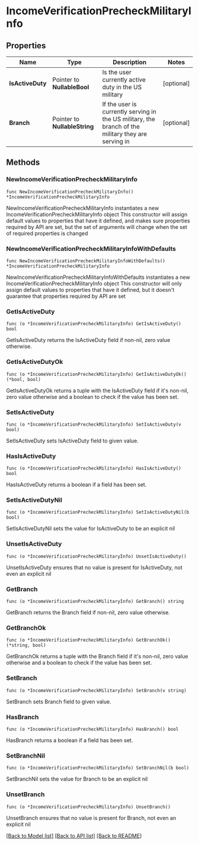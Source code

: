 # IncomeVerificationPrecheckMilitaryInfo

## Properties

Name | Type | Description | Notes
------------ | ------------- | ------------- | -------------
**IsActiveDuty** | Pointer to **NullableBool** | Is the user currently active duty in the US military | [optional] 
**Branch** | Pointer to **NullableString** | If the user is currently serving in the US military, the branch of the military they are serving in | [optional] 

## Methods

### NewIncomeVerificationPrecheckMilitaryInfo

`func NewIncomeVerificationPrecheckMilitaryInfo() *IncomeVerificationPrecheckMilitaryInfo`

NewIncomeVerificationPrecheckMilitaryInfo instantiates a new IncomeVerificationPrecheckMilitaryInfo object
This constructor will assign default values to properties that have it defined,
and makes sure properties required by API are set, but the set of arguments
will change when the set of required properties is changed

### NewIncomeVerificationPrecheckMilitaryInfoWithDefaults

`func NewIncomeVerificationPrecheckMilitaryInfoWithDefaults() *IncomeVerificationPrecheckMilitaryInfo`

NewIncomeVerificationPrecheckMilitaryInfoWithDefaults instantiates a new IncomeVerificationPrecheckMilitaryInfo object
This constructor will only assign default values to properties that have it defined,
but it doesn't guarantee that properties required by API are set

### GetIsActiveDuty

`func (o *IncomeVerificationPrecheckMilitaryInfo) GetIsActiveDuty() bool`

GetIsActiveDuty returns the IsActiveDuty field if non-nil, zero value otherwise.

### GetIsActiveDutyOk

`func (o *IncomeVerificationPrecheckMilitaryInfo) GetIsActiveDutyOk() (*bool, bool)`

GetIsActiveDutyOk returns a tuple with the IsActiveDuty field if it's non-nil, zero value otherwise
and a boolean to check if the value has been set.

### SetIsActiveDuty

`func (o *IncomeVerificationPrecheckMilitaryInfo) SetIsActiveDuty(v bool)`

SetIsActiveDuty sets IsActiveDuty field to given value.

### HasIsActiveDuty

`func (o *IncomeVerificationPrecheckMilitaryInfo) HasIsActiveDuty() bool`

HasIsActiveDuty returns a boolean if a field has been set.

### SetIsActiveDutyNil

`func (o *IncomeVerificationPrecheckMilitaryInfo) SetIsActiveDutyNil(b bool)`

 SetIsActiveDutyNil sets the value for IsActiveDuty to be an explicit nil

### UnsetIsActiveDuty
`func (o *IncomeVerificationPrecheckMilitaryInfo) UnsetIsActiveDuty()`

UnsetIsActiveDuty ensures that no value is present for IsActiveDuty, not even an explicit nil
### GetBranch

`func (o *IncomeVerificationPrecheckMilitaryInfo) GetBranch() string`

GetBranch returns the Branch field if non-nil, zero value otherwise.

### GetBranchOk

`func (o *IncomeVerificationPrecheckMilitaryInfo) GetBranchOk() (*string, bool)`

GetBranchOk returns a tuple with the Branch field if it's non-nil, zero value otherwise
and a boolean to check if the value has been set.

### SetBranch

`func (o *IncomeVerificationPrecheckMilitaryInfo) SetBranch(v string)`

SetBranch sets Branch field to given value.

### HasBranch

`func (o *IncomeVerificationPrecheckMilitaryInfo) HasBranch() bool`

HasBranch returns a boolean if a field has been set.

### SetBranchNil

`func (o *IncomeVerificationPrecheckMilitaryInfo) SetBranchNil(b bool)`

 SetBranchNil sets the value for Branch to be an explicit nil

### UnsetBranch
`func (o *IncomeVerificationPrecheckMilitaryInfo) UnsetBranch()`

UnsetBranch ensures that no value is present for Branch, not even an explicit nil

[[Back to Model list]](../README.md#documentation-for-models) [[Back to API list]](../README.md#documentation-for-api-endpoints) [[Back to README]](../README.md)


